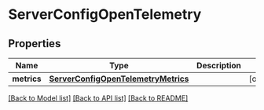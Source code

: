 # ServerConfigOpenTelemetry

## Properties
Name | Type | Description | Notes
------------ | ------------- | ------------- | -------------
**metrics** | [**ServerConfigOpenTelemetryMetrics**](ServerConfigOpenTelemetryMetrics.md) |  | [optional] 

[[Back to Model list]](../README.md#documentation-for-models) [[Back to API list]](../README.md#documentation-for-api-endpoints) [[Back to README]](../README.md)


